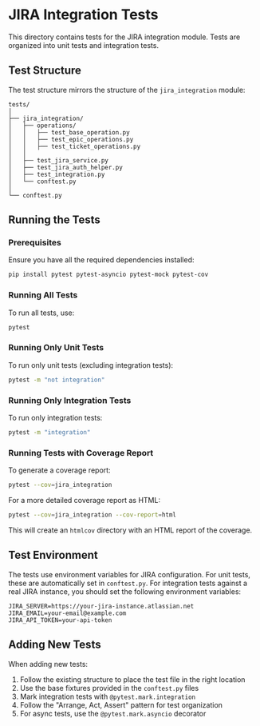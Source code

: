 # JIRA Integration Tests

This directory contains tests for the JIRA integration module. Tests are organized into unit tests and integration tests.

## Test Structure

The test structure mirrors the structure of the `jira_integration` module:

```
tests/
│
├── jira_integration/
│   ├── operations/
│   │   ├── test_base_operation.py
│   │   ├── test_epic_operations.py
│   │   ├── test_ticket_operations.py
│   │
│   ├── test_jira_service.py
│   ├── test_jira_auth_helper.py
│   ├── test_integration.py
│   └── conftest.py
│
└── conftest.py
```

## Running the Tests

### Prerequisites

Ensure you have all the required dependencies installed:

```bash
pip install pytest pytest-asyncio pytest-mock pytest-cov
```

### Running All Tests

To run all tests, use:

```bash
pytest
```

### Running Only Unit Tests

To run only unit tests (excluding integration tests):

```bash
pytest -m "not integration"
```

### Running Only Integration Tests

To run only integration tests:

```bash
pytest -m "integration"
```

### Running Tests with Coverage Report

To generate a coverage report:

```bash
pytest --cov=jira_integration
```

For a more detailed coverage report as HTML:

```bash
pytest --cov=jira_integration --cov-report=html
```

This will create an `htmlcov` directory with an HTML report of the coverage.

## Test Environment

The tests use environment variables for JIRA configuration. For unit tests, these are automatically set in `conftest.py`. For integration tests against a real JIRA instance, you should set the following environment variables:

```
JIRA_SERVER=https://your-jira-instance.atlassian.net
JIRA_EMAIL=your-email@example.com
JIRA_API_TOKEN=your-api-token
```

## Adding New Tests

When adding new tests:

1. Follow the existing structure to place the test file in the right location
2. Use the base fixtures provided in the `conftest.py` files
3. Mark integration tests with `@pytest.mark.integration`
4. Follow the "Arrange, Act, Assert" pattern for test organization
5. For async tests, use the `@pytest.mark.asyncio` decorator 
